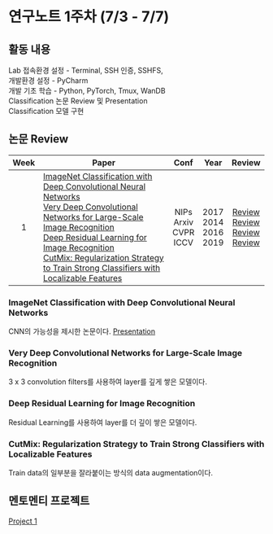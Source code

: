 # 연구노트 1주차 (7/3 - 7/7)
## 활동 내용
Lab 접속환경 설정 - Terminal, SSH 인증, SSHFS,  
개발환경 설정 - PyCharm  
개발 기초 학습 - Python, PyTorch, Tmux, WanDB  
Classification 논문 Review 및 Presentation  
Classification 모델 구현

## 논문 Review
| Week   | Paper                                               | Conf | Year   | Review   |
| :----: | ------------------------------------------------------- | :----: | :------------: | :------: |
| 1    | [ImageNet Classification with Deep Convolutional Neural Networks](https://proceedings.neurips.cc/paper_files/paper/2012/file/c399862d3b9d6b76c8436e924a68c45b-Paper.pdf)<br>[Very Deep Convolutional Networks for Large-Scale Image Recognition](https://arxiv.org/pdf/1409.1556.pdf)<br>[Deep Residual Learning for Image Recognition](https://arxiv.org/pdf/1512.03385.pdf)<br>[CutMix: Regularization Strategy to Train Strong Classifiers with Localizable Features](https://arxiv.org/pdf/1905.04899.pdf) | NIPs<br>Arxiv<br>CVPR<br>ICCV  | 2017<br>2014<br>2016<br>2019  | [Review](https://github.com/Chihiro0623/2023summer-selfstudy1/blob/main/week1/Reviews/ImageNet%20Classification%20with%20Deep%20Convolutional%20Neural%20Networks.pdf)<br>[Review](https://github.com/Chihiro0623/2023summer-selfstudy1/blob/main/week1/Reviews/Very%20Deep%20Convolutional%20Networks%20for%20Large-Scale%20Image%20Recognition.pdf)<br>[Review](https://github.com/Chihiro0623/2023summer-selfstudy1/blob/main/week1/Reviews/Deep%20Residual%20Learning%20for%20Image%20Recognition.pdf)<br>[Review](https://github.com/Chihiro0623/2023summer-selfstudy1/blob/main/week1/Reviews/CutMix%20Regularization%20Strategy%20to%20Train%20Strong%20Classifiers%20with%20Localizable%20Features.pdf) |



### ImageNet Classification with Deep Convolutional Neural Networks
CNN의 가능성을 제시한 논문이다. [Presentation](https://github.com/Chihiro0623/2023summer-selfstudy1/blob/main/week1/Reviews/ImageNet%20Classification%20with%20Deep%20Convolutional%20Neural%20Networks.pptx)

### Very Deep Convolutional Networks for Large-Scale Image Recognition
3 x 3 convolution filters를 사용하여 layer를 깊게 쌓은 모델이다.

### Deep Residual Learning for Image Recognition
Residual Learning를 사용하여 layer를 더 깊이 쌓은 모델이다.

### CutMix: Regularization Strategy to Train Strong Classifiers with Localizable Features
Train data의 일부분을 잘라붙이는 방식의 data augmentation이다.



## 멘토멘티 프로젝트
[Project 1](https://github.com/Chihiro0623/2023summer-selfstudy1/blob/main/week1/Project/week1.pdf)
